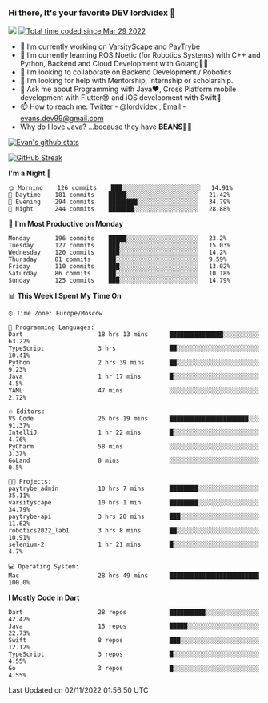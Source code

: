 ### Hi there, It's your favorite DEV lordvidex 👋
<img src="https://komarev.com/ghpvc/?username=lordvidex&label=Views&color=blue&style=plastic" /> <a href="https://wakatime.com/@0e56db35-d16b-410a-acc0-4085055304bf"><img src="https://wakatime.com/badge/user/0e56db35-d16b-410a-acc0-4085055304bf.svg" alt="Total time coded since Mar 29 2022" /></a>

- 🔭 I’m currently working on [VarsityScape](https://varsityscape.com) and [PayTrybe](https://www.paytrybe.com)
- 🌱 I’m currently learning ROS Noetic (for Robotics Systems) with C++ and Python, Backend and Cloud Development with Golang🧙🏼
- 👯 I’m looking to collaborate on Backend Development / Robotics
- 🤔 I’m looking for help with Mentorship, Internship or scholarship.
- 💬 Ask me about Programming with Java❤️, Cross Platform mobile development with Flutter😍 and iOS development with Swift🚀.
- 📫 How to reach me: [Twitter - @lordvidex](https://twitter.com/lordvidex) , [Email - evans.dev99@gmail.com](mailto:evans.dev99@gmail.com?body=Hello%20Evans,)
- Why do I love Java? ...because they have **BEANS**🤤😋

<div>
<!-- <a href="https://github.com/lordvidex">
  <img src="https://github-readme-stats.vercel.app/api/top-langs/?username=lordvidex&theme=light" />
</a>    -->
<!-- [![Top Langs](https://github-readme-stats.vercel.app/api/top-langs/?username=lordvidex)](https://github.com/lordvidex/)  -->
<a href="https://github.com/lordvidex">
 <img src="https://github-readme-stats.vercel.app/api?username=lordvidex&show_icons=true&theme=light&line_height=27" alt="Evan's github stats"/>
</a>
</div>

[![GitHub Streak](https://github-readme-streak-stats.herokuapp.com?user=lordvidex&theme=github-dark&hide_border=true)](https://git.io/streak-stats)

<!--
  <a href="https://github.com/iampawan/FlutterExampleApps">
    <img align="center" src="https://github-readme-stats.vercel.app/api/pin/?username=iampawan&repo=FlutterExampleApps&theme=light" />

  </a>
  <a href="https://github.com/iampawan/VelocityX">
   <img align="center" src="https://github-readme-stats.vercel.app/api/pin/?username=iampawan&repo=VelocityX&theme=light" />
  </a>
-->
<!--START_SECTION:waka-->
**I'm a Night 🦉** 

```text
🌞 Morning    126 commits    ███░░░░░░░░░░░░░░░░░░░░░░   14.91% 
🌆 Daytime    181 commits    █████░░░░░░░░░░░░░░░░░░░░   21.42% 
🌃 Evening    294 commits    ████████░░░░░░░░░░░░░░░░░   34.79% 
🌙 Night      244 commits    ███████░░░░░░░░░░░░░░░░░░   28.88%

```
📅 **I'm Most Productive on Monday** 

```text
Monday       196 commits    █████░░░░░░░░░░░░░░░░░░░░   23.2% 
Tuesday      127 commits    ███░░░░░░░░░░░░░░░░░░░░░░   15.03% 
Wednesday    120 commits    ███░░░░░░░░░░░░░░░░░░░░░░   14.2% 
Thursday     81 commits     ██░░░░░░░░░░░░░░░░░░░░░░░   9.59% 
Friday       110 commits    ███░░░░░░░░░░░░░░░░░░░░░░   13.02% 
Saturday     86 commits     ██░░░░░░░░░░░░░░░░░░░░░░░   10.18% 
Sunday       125 commits    ███░░░░░░░░░░░░░░░░░░░░░░   14.79%

```


📊 **This Week I Spent My Time On** 

```text
⌚︎ Time Zone: Europe/Moscow

💬 Programming Languages: 
Dart                     18 hrs 13 mins      ███████████████░░░░░░░░░░   63.22% 
TypeScript               3 hrs               ██░░░░░░░░░░░░░░░░░░░░░░░   10.41% 
Python                   2 hrs 39 mins       ██░░░░░░░░░░░░░░░░░░░░░░░   9.23% 
Java                     1 hr 17 mins        █░░░░░░░░░░░░░░░░░░░░░░░░   4.5% 
YAML                     47 mins             ░░░░░░░░░░░░░░░░░░░░░░░░░   2.72%

🔥 Editors: 
VS Code                  26 hrs 19 mins      ██████████████████████░░░   91.37% 
IntelliJ                 1 hr 22 mins        █░░░░░░░░░░░░░░░░░░░░░░░░   4.76% 
PyCharm                  58 mins             ░░░░░░░░░░░░░░░░░░░░░░░░░   3.37% 
GoLand                   8 mins              ░░░░░░░░░░░░░░░░░░░░░░░░░   0.5%

🐱‍💻 Projects: 
paytrybe_admin           10 hrs 7 mins       ████████░░░░░░░░░░░░░░░░░   35.11% 
varsityscape             10 hrs 1 min        ████████░░░░░░░░░░░░░░░░░   34.79% 
paytrybe-api             3 hrs 20 mins       ███░░░░░░░░░░░░░░░░░░░░░░   11.62% 
robotics2022_lab1        3 hrs 8 mins        ██░░░░░░░░░░░░░░░░░░░░░░░   10.91% 
selenium-2               1 hr 21 mins        █░░░░░░░░░░░░░░░░░░░░░░░░   4.7%

💻 Operating System: 
Mac                      28 hrs 49 mins      █████████████████████████   100.0%

```

**I Mostly Code in Dart** 

```text
Dart                     28 repos            ██████████░░░░░░░░░░░░░░░   42.42% 
Java                     15 repos            █████░░░░░░░░░░░░░░░░░░░░   22.73% 
Swift                    8 repos             ███░░░░░░░░░░░░░░░░░░░░░░   12.12% 
TypeScript               3 repos             █░░░░░░░░░░░░░░░░░░░░░░░░   4.55% 
Go                       3 repos             █░░░░░░░░░░░░░░░░░░░░░░░░   4.55%

```



 Last Updated on 02/11/2022 01:56:50 UTC
<!--END_SECTION:waka-->
